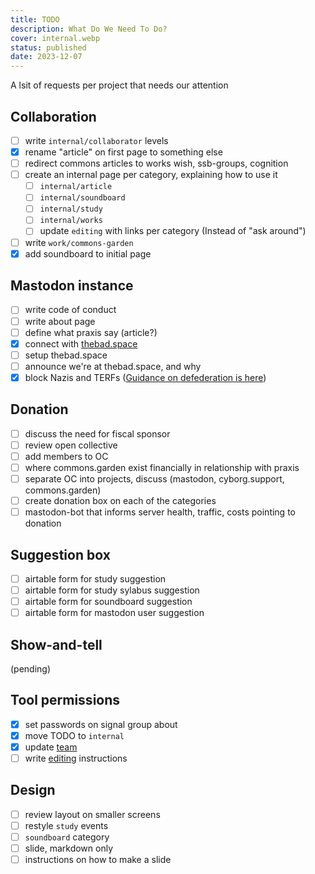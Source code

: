 ```yaml
---
title: TODO
description: What Do We Need To Do?
cover: internal.webp
status: published
date: 2023-12-07
---
```


A lsit of requests per project that needs our attention

## Collaboration

- [ ] write `internal/collaborator` levels
- [x] rename "article" on first page to something else
- [ ] redirect commons articles to works wish, ssb-groups, cognition
- [ ] create an internal page per category, explaining how to use it
    - [ ] `internal/article`
    - [ ] `internal/soundboard`
    - [ ] `internal/study`
    - [ ] `internal/works`
    - [ ] update `editing` with links per category (Instead of "ask around")
- [ ] write `work/commons-garden`
- [x] add soundboard to initial page

## Mastodon instance

- [ ] write code of conduct
- [ ] write about page
- [ ] define what praxis say (article?)
- [x] connect with [thebad.space](https://tweaking.thebad.space/about)
- [ ] setup thebad.space
- [ ] announce we're at thebad.space, and why
- [x] block Nazis and TERFs ([Guidance on defederation is here](https://fedi.tips/how-to-defederate-fediblock-a-server-on-mastodon/))

## Donation

- [ ] discuss the need for fiscal sponsor
- [ ] review open collective
- [ ] add members to OC
- [ ] where commons.garden exist financially in relationship with praxis
- [ ] separate OC into projects, discuss (mastodon, cyborg.support, commons.garden)
- [ ] create donation box on each of the categories
- [ ] mastodon-bot that informs server health, traffic, costs pointing to donation

## Suggestion box

- [ ] airtable form for study suggestion
- [ ] airtable form for study sylabus suggestion
- [ ] airtable form for soundboard suggestion
- [ ] airtable form for mastodon user suggestion

## Show-and-tell

(pending)

## Tool permissions

- [x] set passwords on signal group about
- [x] move TODO to `internal`
- [x] update [team](https://praxis.nyc/team/)
- [ ] write [editing](https://praxis.nyc/internal/editing) instructions

## Design

- [ ] review layout on smaller screens
- [ ] restyle `study` events
- [ ] `soundboard` category
- [ ] slide, markdown only
- [ ] instructions on how to make a slide
